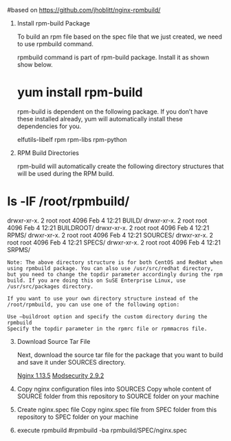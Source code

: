 #based on https://github.com/jhoblitt/nginx-rpmbuild/


1. Install rpm-build Package

    To build an rpm file based on the spec file that we just created, we need to use rpmbuild command.
    
    rpmbuild command is part of rpm-build package. Install it as shown show below.

    # yum install rpm-build
    rpm-build is dependent on the following package. If you don’t have these installed already, yum will automatically install these dependencies for you.
    
    elfutils-libelf
    rpm
    rpm-libs
    rpm-python

2. RPM Build Directories

    rpm-build will automatically create the following directory structures that will be used during the RPM build.

# ls -lF /root/rpmbuild/
drwxr-xr-x. 2 root root 4096 Feb  4 12:21 BUILD/
drwxr-xr-x. 2 root root 4096 Feb  4 12:21 BUILDROOT/
drwxr-xr-x. 2 root root 4096 Feb  4 12:21 RPMS/
drwxr-xr-x. 2 root root 4096 Feb  4 12:21 SOURCES/
drwxr-xr-x. 2 root root 4096 Feb  4 12:21 SPECS/
drwxr-xr-x. 2 root root 4096 Feb  4 12:21 SRPMS/

    Note: The above directory structure is for both CentOS and RedHat when using rpmbuild package. You can also use /usr/src/redhat directory, but you need to change the topdir parameter accordingly during the rpm build. If you are doing this on SuSE Enterprise Linux, use /usr/src/packages directory.

    If you want to use your own directory structure instead of the /root/rpmbuild, you can use one of the following option:

    Use –buildroot option and specify the custom directory during the rpmbuild
    Specify the topdir parameter in the rpmrc file or rpmmacros file.

3. Download Source Tar File

    Next, download the source tar file for the package that you want to build and save it under SOURCES directory.

    [Nginx 1.13.5](nginx-1.13.5.tar.gz)
    [Modsecurity 2.9.2](https://github.com/SpiderLabs/ModSecurity/releases/download/v2.9.2/modsecurity-2.9.2.tar.gz)

4. Copy nginx configuration files into SOURCES
   Copy whole content of SOURCE folder from this repository to SOURCE folder on your machine

5. Create nginx.spec file
   Copy nginx.spec file from SPEC folder from this repository to SPEC folder on your machine
   
6. execute rpmbuild
    #rpmbuild -ba rpmbuild/SPEC/nginx.spec
